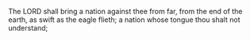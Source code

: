 The LORD shall bring a nation against thee from far, from the end of the earth, as swift as the eagle flieth; a nation whose tongue thou shalt not understand;
